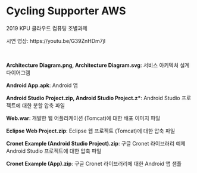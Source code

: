 # Cycling Supporter AWS
<p>2019 KPU 클라우드 컴퓨팅 조별과제
<p>시연 영상: https://youtu.be/G39ZnHDm7jI
<p><br>
<p><b>Architecture Diagram.png, Architecture Diagram.svg</b>: 서비스 아키텍처 설계 다이어그램
<p><b>Android App.apk</b>: Android 앱
<p><b>Android Studio Project.zip, Android Studio Project.z*</b>: Android Studio 프로젝트에 대한 분할 압축 파일
<p><b>Web.war</b>: 개발한 웹 어플리케이션 (Tomcat)에 대한 배포 이미지 파일
<p><b>Eclipse Web Project.zip</b>: Eclipse 웹 프로젝트 (Tomcat)에 대한 압축 파일
<p><b>Cronet Example (Android Studio Project).zip</b>: 구글 Cronet 라이브러리 예제 Android Studio 프로젝트에 대한 압축 파일
<p><b>Cronet Example (App).zip</b>: 구글 Cronet 라이브러리에 대한 Android 앱 샘플
